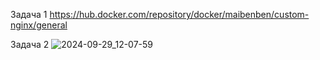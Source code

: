 Задача 1
https://hub.docker.com/repository/docker/maibenben/custom-nginx/general

Задача 2
![2024-09-29_12-07-59](https://github.com/user-attachments/assets/3244e238-a7d6-4ffa-bd57-9d6c2b035a21)
